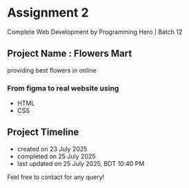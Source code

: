 # Assignment 2
Complete Web Development by Programming Hero | Batch 12

## Project Name : Flowers Mart
providing best flowers in online

### From figma to real website using
- HTML
- CSS

## Project Timeline
- created on 23 July 2025
- completed on 25 July 2025
- last updated on 25 July 2025, BDT 10:40 PM

Feel free to contact for any query!
